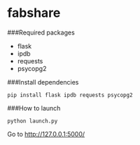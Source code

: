 # fabshare

###Required packages
- flask
- ipdb
- requests
- psycopg2

###Install dependencies
```
pip install flask ipdb requests psycopg2
```

###How to launch
```
python launch.py
```
Go to http://127.0.0.1:5000/
